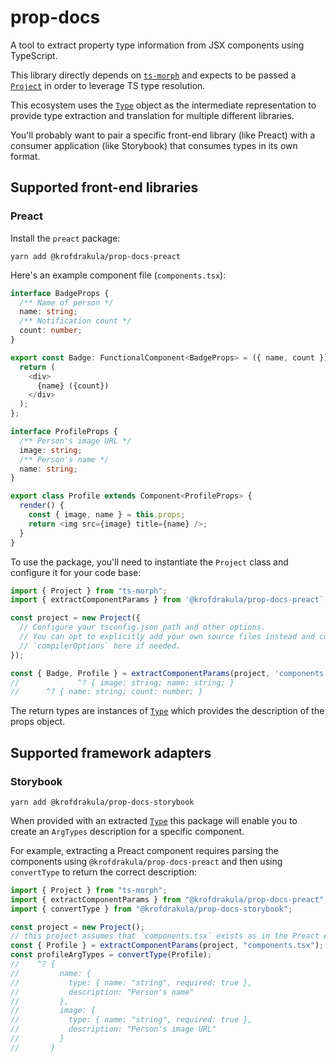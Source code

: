 # prop-docs

A tool to extract property type information from JSX components using
TypeScript.

This library directly depends on [`ts-morph`](https://ts-morph.com/) and expects
to be passed a [`Project`](https://ts-morph.com/setup/) in order to leverage TS
type resolution.

This ecosystem uses the [`Type`](https://ts-morph.com/details/types) object as
the intermediate representation to provide type extraction and translation for
multiple different libraries.

You'll probably want to pair a specific front-end library (like Preact) with a
consumer application (like Storybook) that consumes types in its own format.

## Supported front-end libraries

### Preact

Install the `preact` package:

```
yarn add @krofdrakula/prop-docs-preact
```

Here's an example component file (`components.tsx`):

```ts
interface BadgeProps {
  /** Name of person */
  name: string;
  /** Notification count */
  count: number;
}

export const Badge: FunctionalComponent<BadgeProps> = ({ name, count }) => {
  return (
    <div>
      {name} ({count})
    </div>
  );
};

interface ProfileProps {
  /** Person's image URL */
  image: string;
  /** Person's name */
  name: string;
}

export class Profile extends Component<ProfileProps> {
  render() {
    const { image, name } = this.props;
    return <img src={image} title={name} />;
  }
}
```

To use the package, you'll need to instantiate the `Project` class and configure
it for your code base:

```ts
import { Project } from "ts-morph";
import { extractComponentParams } from '@krofdrakula/prop-docs-preact`;

const project = new Project({
  // Configure your tsconfig.json path and other options.
  // You can opt to explicitly add your own source files instead and configure
  // `compilerOptions` here if needed.
});

const { Badge, Profile } = extractComponentParams(project, 'components.tsx');
//             ^? { image: string; name: string; }
//      ^? { name: string; count: number; }
```

The return types are instances of [`Type`](https://ts-morph.com/details/types)
which provides the description of the props object.

## Supported framework adapters

### Storybook

```
yarn add @krofdrakula/prop-docs-storybook
```

When provided with an extracted [`Type`](https://ts-morph.com/details/types)
this package will enable you to create an `ArgTypes` description for a specific
component.

For example, extracting a Preact component requires parsing the components using
`@krofdrakula/prop-docs-preact` and then using `convertType` to return the
correct description:

```ts
import { Project } from "ts-morph";
import { extractComponentParams } from "@krofdrakula/prop-docs-preact";
import { convertType } from "@krofdrakula/prop-docs-storybook";

const project = new Project();
// this project assumes that `components.tsx` exists as in the Preact example
const { Profile } = extractComponentParams(project, "components.tsx");
const profileArgTypes = convertType(Profile);
//    ^? {
//         name: {
//           type: { name: "string", required: true },
//           description: "Person's name"
//         },
//         image: {
//           type: { name: "string", required: true },
//           description: "Person's image URL"
//         }
//       }
```
